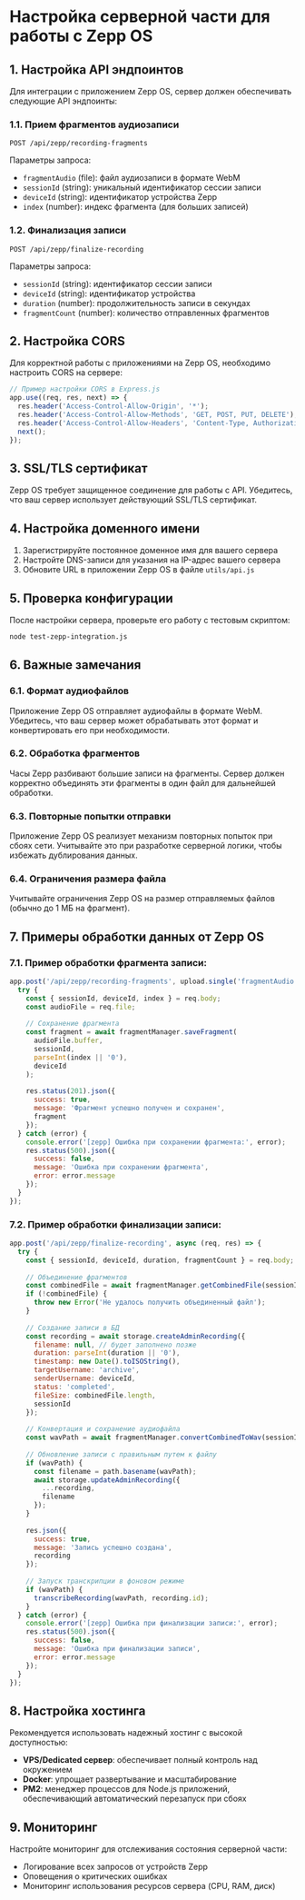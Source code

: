 # Настройка серверной части для работы с Zepp OS

## 1. Настройка API эндпоинтов

Для интеграции с приложением Zepp OS, сервер должен обеспечивать следующие API эндпоинты:

### 1.1. Прием фрагментов аудиозаписи
```
POST /api/zepp/recording-fragments
```

Параметры запроса:
- `fragmentAudio` (file): файл аудиозаписи в формате WebM
- `sessionId` (string): уникальный идентификатор сессии записи
- `deviceId` (string): идентификатор устройства Zepp
- `index` (number): индекс фрагмента (для больших записей)

### 1.2. Финализация записи
```
POST /api/zepp/finalize-recording
```

Параметры запроса:
- `sessionId` (string): идентификатор сессии записи
- `deviceId` (string): идентификатор устройства
- `duration` (number): продолжительность записи в секундах
- `fragmentCount` (number): количество отправленных фрагментов

## 2. Настройка CORS

Для корректной работы с приложениями на Zepp OS, необходимо настроить CORS на сервере:

```javascript
// Пример настройки CORS в Express.js
app.use((req, res, next) => {
  res.header('Access-Control-Allow-Origin', '*');
  res.header('Access-Control-Allow-Methods', 'GET, POST, PUT, DELETE');
  res.header('Access-Control-Allow-Headers', 'Content-Type, Authorization');
  next();
});
```

## 3. SSL/TLS сертификат

Zepp OS требует защищенное соединение для работы с API. Убедитесь, что ваш сервер использует действующий SSL/TLS сертификат.

## 4. Настройка доменного имени

1. Зарегистрируйте постоянное доменное имя для вашего сервера
2. Настройте DNS-записи для указания на IP-адрес вашего сервера
3. Обновите URL в приложении Zepp OS в файле `utils/api.js`

## 5. Проверка конфигурации

После настройки сервера, проверьте его работу с тестовым скриптом:

```bash
node test-zepp-integration.js
```

## 6. Важные замечания

### 6.1. Формат аудиофайлов
Приложение Zepp OS отправляет аудиофайлы в формате WebM. Убедитесь, что ваш сервер может обрабатывать этот формат и конвертировать его при необходимости.

### 6.2. Обработка фрагментов
Часы Zepp разбивают большие записи на фрагменты. Сервер должен корректно объединять эти фрагменты в один файл для дальнейшей обработки.

### 6.3. Повторные попытки отправки
Приложение Zepp OS реализует механизм повторных попыток при сбоях сети. Учитывайте это при разработке серверной логики, чтобы избежать дублирования данных.

### 6.4. Ограничения размера файла
Учитывайте ограничения Zepp OS на размер отправляемых файлов (обычно до 1 МБ на фрагмент).

## 7. Примеры обработки данных от Zepp OS

### 7.1. Пример обработки фрагмента записи:
```javascript
app.post('/api/zepp/recording-fragments', upload.single('fragmentAudio'), async (req, res) => {
  try {
    const { sessionId, deviceId, index } = req.body;
    const audioFile = req.file;
    
    // Сохранение фрагмента
    const fragment = await fragmentManager.saveFragment(
      audioFile.buffer,
      sessionId,
      parseInt(index || '0'),
      deviceId
    );
    
    res.status(201).json({
      success: true,
      message: 'Фрагмент успешно получен и сохранен',
      fragment
    });
  } catch (error) {
    console.error('[zepp] Ошибка при сохранении фрагмента:', error);
    res.status(500).json({
      success: false,
      message: 'Ошибка при сохранении фрагмента',
      error: error.message
    });
  }
});
```

### 7.2. Пример обработки финализации записи:
```javascript
app.post('/api/zepp/finalize-recording', async (req, res) => {
  try {
    const { sessionId, deviceId, duration, fragmentCount } = req.body;
    
    // Объединение фрагментов
    const combinedFile = await fragmentManager.getCombinedFile(sessionId);
    if (!combinedFile) {
      throw new Error('Не удалось получить объединенный файл');
    }
    
    // Создание записи в БД
    const recording = await storage.createAdminRecording({
      filename: null, // будет заполнено позже
      duration: parseInt(duration || '0'),
      timestamp: new Date().toISOString(),
      targetUsername: 'archive',
      senderUsername: deviceId,
      status: 'completed',
      fileSize: combinedFile.length,
      sessionId
    });
    
    // Конвертация и сохранение аудиофайла
    const wavPath = await fragmentManager.convertCombinedToWav(sessionId, recording.id);
    
    // Обновление записи с правильным путем к файлу
    if (wavPath) {
      const filename = path.basename(wavPath);
      await storage.updateAdminRecording({
        ...recording,
        filename
      });
    }
    
    res.json({
      success: true,
      message: 'Запись успешно создана',
      recording
    });
    
    // Запуск транскрипции в фоновом режиме
    if (wavPath) {
      transcribeRecording(wavPath, recording.id);
    }
  } catch (error) {
    console.error('[zepp] Ошибка при финализации записи:', error);
    res.status(500).json({
      success: false,
      message: 'Ошибка при финализации записи',
      error: error.message
    });
  }
});
```

## 8. Настройка хостинга

Рекомендуется использовать надежный хостинг с высокой доступностью:

- **VPS/Dedicated сервер**: обеспечивает полный контроль над окружением
- **Docker**: упрощает развертывание и масштабирование
- **PM2**: менеджер процессов для Node.js приложений, обеспечивающий автоматический перезапуск при сбоях

## 9. Мониторинг

Настройте мониторинг для отслеживания состояния серверной части:

- Логирование всех запросов от устройств Zepp
- Оповещения о критических ошибках
- Мониторинг использования ресурсов сервера (CPU, RAM, диск)